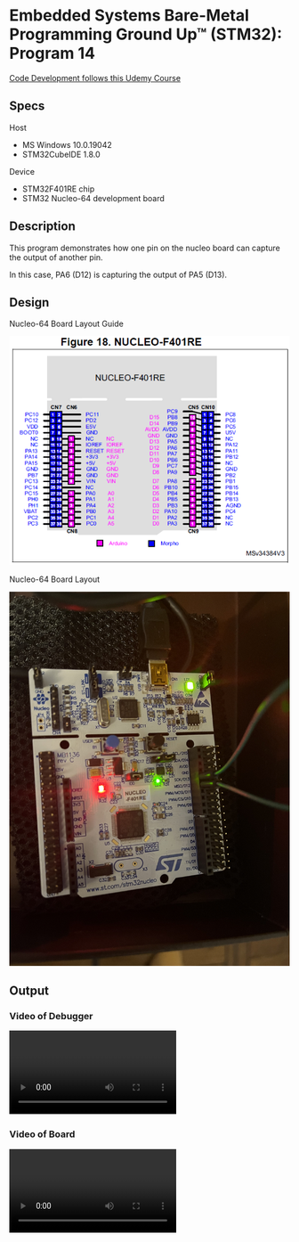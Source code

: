 # Embedded Systems Bare-Metal Programming Ground Up™ (STM32): Program 14

[Code Development follows this Udemy Course](https://www.udemy.com/course/embedded-systems-bare-metal-programming/)

## Specs

Host

* MS Windows 10.0.19042
* STM32CubeIDE 1.8.0

Device

* STM32F401RE chip
* STM32 Nucleo-64 development board

## Description

This program demonstrates how one pin on the nucleo board can capture the output of another pin.

In this case, PA6 (D12) is capturing the output of PA5 (D13).

## Design

Nucleo-64 Board Layout Guide

![Layout Guide](Design/STM32F4-14_input_capture-board-layout-guide.png)

Nucleo-64 Board Layout 

![Layout](Design/STM32F4-14_input_capture-board-layout.png)

## Output

### Video of Debugger

![Debugger shows changing timestamp being captured](Output/STM32F4-14_input_capture-debugging.mp4)

### Video of Board

![LED flashing in unison with timestamp change](Output/STM32F4-14_input_capture-running.mp4)


